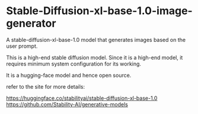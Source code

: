 # Stable-Diffusion-xl-base-1.0-image-generator
A stable-diffusion-xl-base-1.0 model that generates images based on the user prompt.

This is a high-end stable diffusion model. Since it is a high-end model, it requires minimum system configuration for its working.

It is a hugging-face model and hence open source.

refer to the site for more details: 

https://huggingface.co/stabilityai/stable-diffusion-xl-base-1.0
https://github.com/Stability-AI/generative-models


